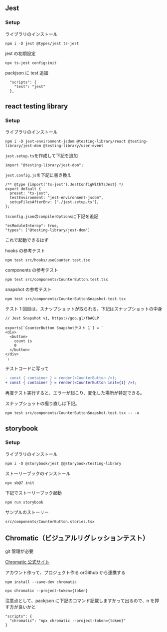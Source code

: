 ## Jest

### Setup

ライブラリのインストール

```
npm i -D jest @types/jest ts-jest
```

jest の初期設定

```
npx ts-jest config:init

```

packjson に test 追加

```
  "scripts": {
    "test": "jest"
  },
```

## react testing library

### Setup

ライブラリのインストール

```
npm i -D jest-environment-jsdom @testing-library/react @testing-library/jest-dom @testing-library/user-event
```

`jest.setup.ts`を作成して下記を追加

```
import "@testing-library/jest-dom";
```

`jest.config.js`を下記に書き換え

```
/** @type {import('ts-jest').JestConfigWithTsJest} */
export default {
  preset: "ts-jest",
  testEnvironment: "jest-environment-jsdom",
  setupFilesAfterEnv: ["./jest.setup.ts"],
};
```

`tsconfig.json`の`compilerOptions`に下記を追記

```
"esModuleInterop": true,
"types": ["@testing-library/jest-dom"]
```

これで起動できるはず

hooks の参考テスト

```
npm test src/hooks/useCounter.test.tsx
```

components の参考テスト

```
npm test src/components/CounterButton.test.tsx
```

snapshot の参考テスト

```
npm test src/components/CounterButtonSnapshot.test.tsx
```

テスト 1 回目は、スナップショットが取られる。下記はスナップショットの中身

```
// Jest Snapshot v1, https://goo.gl/fbAQLP

exports[`CounterButton Snapshotテスト 1`] = `
<div>
  <button>
    count is
    0
  </button>
</div>
`;
```

テストコードに写って

```diff
- const { container } = render(<CounterButton />);
+ const { container } = render(<CounterButton init={1} />);
```

再度テスト実行すると、エラーが起こり、変化した場所が特定できる。

スナップショットの撮り直しは下記。

```
npm test src/components/CounterButtonSnapshot.test.tsx -- -u
```

## storybook

### Setup

ライブラリのインストール

```
npm i -D @storybook/jest @@storybook/testing-library
```

ストーリーブックのインストール

```
npx sb@7 init
```

下記でストーリーブック起動

```
npm run storybook
```

サンプルのストーリー

`src/components/CounterButton.stories.tsx`

## Chromatic（ビジュアルリグレッションテスト）

git 管理が必要

[Chromatic 公式サイト](https://www.chromatic.com/)

アカウント作って、プロジェクト作る orGithub から連携する

```
npm install --save-dev chromatic
```

```
npx chromatic --project-token={token}
```

注意点として、packjson に下記のコマンド記載しますかって出るので、n を押す方が良いかと

```
"scripts": {
  "chromatic": "npx chromatic --project-token={token}"
}
```
